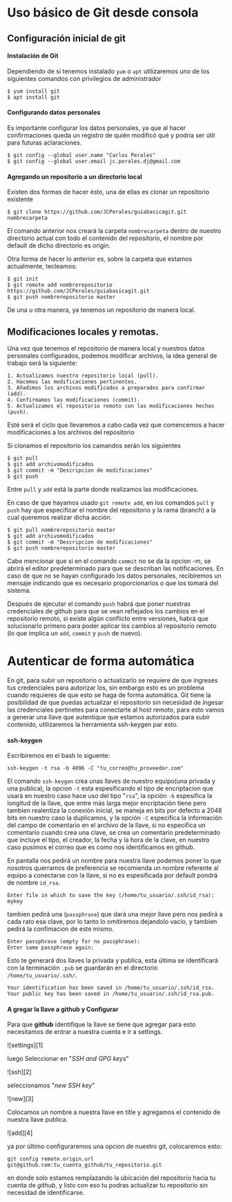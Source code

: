 # Uso básico de Git desde consola

## Configuración inicial de git

#### Instalación de Git

Dependiendo de si tenemos instalado `yum` o `apt` utilizaremos uno de los siguientes comandos con privilegios de administrador

~~~~
$ yum install git
$ apt install git
~~~~

#### Configurando datos personales

Es importante configurar los datos personales, ya que al hacer confirmaciones queda un registro de quién modificó qué y podría ser útil para futuras aclaraciones.

~~~
$ git config --global user.name "Carlos Perales"
$ git config --global user.email jc.perales.dj@gmail.com
~~~

#### Agregando un repositorio a un directorio local

Existen dos formas de hacer ésto, una de ellas es clonar un repositorio existente 

~~~
$ git clone https://github.com/JCPerales/guiabasicagit.git nombrecarpeta
~~~

El comando anterior nos creará la carpeta `nombrecarpeta` dentro de nuestro directorio actual con todo el contenido del repositorio, el nombre por default de dicho directorio es origin.

Otra forma de hacer lo anterior es, sobre la carpeta que estamos actualmente, tecleamos:

~~~~
$ git init
$ git remote add nombrerepositorio https://github.com/JCPerales/guiabasicagit.git
$ git push nombrerepositorio master
~~~~

De una u otra manera, ya tenemos un repositorio de manera local.

## Modificaciones locales y remotas.

Una vez que tenemos el repositorio de manera local y nuestros datos personales configurados, podemos modificar archivos, la idea general de trabajo será la siguiente:

	1. Actualizamos nuestro repositorio local (pull).
	2. Hacemos las modificaciones pertinentes.
	3. Añadimos los archivos modificados a preparados para confirmar (add).
	4. Confirmamos las modificaciones (commit).
	5. Actualizamos el repositorio remoto con las modificaciones hechas (push).

Esté será el ciclo que llevaremos a cabo cada vez que comencemos a hacer modificaciones a los archivos del repositorio

Si clonamos el repositorio los camandos serán los siguientes

~~~
$ git pull
$ git add archivomodificados
$ git commit -m "Descripcion de modificaciones"
$ git push
~~~

Entre `pull` y `add` está la parte donde realizamos las modificaciones.

En caso de que hayamos usado `git remote add`, en los comandos `pull` y `push` hay que especificar el nombre del repositorio y la rama (branch) a la cual queremos realizar dicha acción.

~~~
$ git pull nombrerepositorio master
$ git add archivomodificados
$ git commit -m "Descripcion de modificaciones"
$ git push nombrerepositorio master
~~~

Cabe mencionar que si en el comando `commit` no se da la opcion -m, se abrirá el editor predeterminado para que se describan las notificaciones. En caso de que no se hayan configurado los datos personales, recibiremos un mensaje indicando que es necesario proporcionarlos o que los tomará del sistema.

Después de ejecutar el comando `push` habrá que poner nuestras credenciales de github para que se vean reflejados los cambios en el repositorio remoto, si existe algún conflicto entre versiones, habrá que solucionarlo primero para poder aplicar los cambios al repositorio remoto (lo que implica un `add`, `commit` y `push` de nuevo).

# Autenticar de forma automática

En git, para subir un repositorio o actualizarlo se requiere de que ingreses tus credenciales para autorizar los, sin embargo esto es un problema cuando requieres de que esto se haga de forma automática. Git tiene la posibilidad de que puedas actualizar el repositorio sin necesidad de ingesar las credenciales pertinetes para conectarte al host remoto, para esto vamos a generar una llave que autentique que estamos autorizados para subir contenido, utilizaremos la herramienta ssh-keygen par esto.

#### ssh-keygen

Escribiremos en el bash lo siguente:
~~~~~
ssh-keygen -t rsa -b 4096 -C "tu_correo@tu_proveedor.com"
~~~~~
El comando `ssh-keygen` crea unas llaves de nuestro equipo(una privada y una publica), la opcion `-t` esta espesificando el tipo de encriptacion que usará en nuestro caso hace uso del tipo "`rsa`", la opción `-b` espesifica la longitud de la llave, que entre más larga mejor encriptación tiene pero tambien realentiza la conexión inicial, se maneja en bits por defecto a 2048 bits en nuestro caso la duplicamos, y la opción `-C` especifica la información del campo de comentario en el archivo de la llave, si no especifica un comentario cuando crea una clave, se crea un comentario predeterminado que incluye el tipo, el creador, la fecha y la hora de la clave, en nuestro caso pusimos el correo que es como nos identificamos en github.

En pantalla nos pedirá un nombre para nuestra llave podemos poner lo que nosotros querramos de preferencia se recomienda un nombre referente al equipo a conectarse con la llave, si no es espesificada por default pondrá de nombre `id_rsa`.

~~~~~
Enter file in which to save the key (/home/tu_usuario/.ssh/id_rsa): mykey
~~~~~
 tambien pedirá una (`passphrase`) que dará una mejor llave pero nos pedirá a cada rato esa clave, por lo tanto lo omitiremos dejandolo vacío, y tambien pedirá la confimacion de este mismo.
~~~~~
Enter passphrase (empty for no passphrase):
Enter same passphrase again:
~~~~~
Esto te generará dos llaves la privada y publica, esta última se identificará con la terminación `.pub` se guardarán en el directorio `/home/tu_usuario/.ssh/`.
~~~~~
Your identification has been saved in /home/tu_usuario/.ssh/id_rsa.
Your public key has been saved in /home/tu_usuario/.ssh/id_rsa.pub.
~~~~~
#### A gregar la llave a github y Configurar

Para que **github** identifique la llave se tiene que agregar para esto necesitamos de entrar a nuestra cuenta e ir a settings.

![settings][1]

luego Seleccionar en "*SSH and GPG keys*"

![ssh][2]

seleccionamos "*new SSH key*"

![new][3]

Colocamos un nombre a nuestra llave en title y agregamos el contenido de nuestra llave publica.

![add][4]

ya por último configuraremos una opcion de nuestro git, colocaremos esto:
~~~~~~
git config remote.origin.url git@github.com:tu_cuenta_github/tu_repositorio.git
~~~~~~
en donde solo estamos remplazando la ubicación del repositorio hacia tu cuenta de *github*, y listo con eso tu podras actualizar tu repositorio sin necesidad de identificarse.
